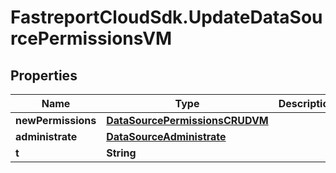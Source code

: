 # FastreportCloudSdk.UpdateDataSourcePermissionsVM

## Properties

Name | Type | Description | Notes
------------ | ------------- | ------------- | -------------
**newPermissions** | [**DataSourcePermissionsCRUDVM**](DataSourcePermissionsCRUDVM.md) |  | 
**administrate** | [**DataSourceAdministrate**](DataSourceAdministrate.md) |  | 
**t** | **String** |  | 


